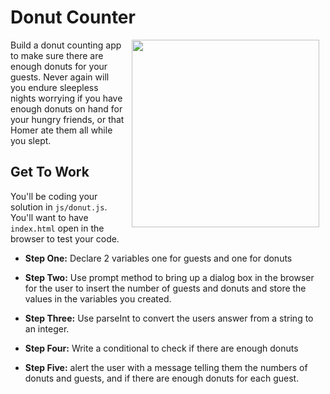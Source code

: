# Donut Counter

<img src="https://s3.amazonaws.com/after-school-assets/homer-donuts.gif" align="right" hspace="10" width="300">

Build a donut counting app to make sure there are enough donuts for your guests. Never again will you endure sleepless nights worrying if you have enough donuts on hand for your hungry friends, or that Homer ate them all while you slept.

## Get To Work

You'll be coding your solution in `js/donut.js`. You'll want to have `index.html` open in the browser to test your code.

+ **Step One:** Declare 2 variables one for guests and one for donuts

+ **Step Two:** Use prompt method to bring up a dialog box in the browser for the user to insert the number of guests and donuts and store the values in the variables you created.

+ **Step Three:** Use parseInt to convert the users answer from a string to an integer.

+ **Step Four:** Write a conditional to check if there are enough donuts

+ **Step Five:** alert the user with a message telling them the numbers of donuts and guests, and if there are enough donuts for each guest.